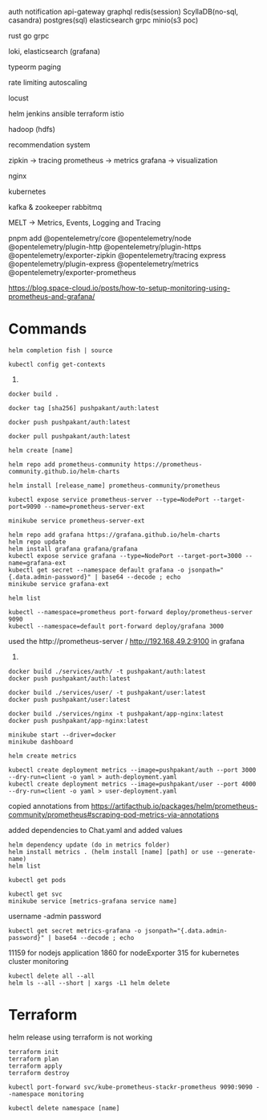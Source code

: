auth
notification
api-gateway
graphql
redis(session)
ScyllaDB(no-sql, casandra)
postgres(sql)
elasticsearch
grpc
minio(s3 poc)

rust
go
grpc

loki, elasticsearch (grafana)

typeorm
paging

rate limiting
autoscaling

locust

helm
jenkins
ansible
terraform
istio

hadoop (hdfs)

recommendation system

zipkin -> tracing
prometheus -> metrics
grafana -> visualization

nginx

kubernetes

kafka & zookeeper
rabbitmq

MELT -> Metrics, Events, Logging and Tracing

pnpm add @opentelemetry/core @opentelemetry/node @opentelemetry/plugin-http @opentelemetry/plugin-https @opentelemetry/exporter-zipkin @opentelemetry/tracing express @opentelemetry/plugin-express @opentelemetry/metrics @opentelemetry/exporter-prometheus

https://blog.space-cloud.io/posts/how-to-setup-monitoring-using-prometheus-and-grafana/

# Commands

```
helm completion fish | source
```

```
kubectl config get-contexts
```

1.

```
docker build .
```

```
docker tag [sha256] pushpakant/auth:latest
```

```
docker push pushpakant/auth:latest
```

```
docker pull pushpakant/auth:latest
```

```
helm create [name]
```

```
helm repo add prometheus-community https://prometheus-community.github.io/helm-charts
```

```
helm install [release_name] prometheus-community/prometheus
```

```
kubectl expose service prometheus-server --type=NodePort --target-port=9090 --name=prometheus-server-ext
```

```
minikube service prometheus-server-ext
```

```
helm repo add grafana https://grafana.github.io/helm-charts
helm repo update
helm install grafana grafana/grafana
kubectl expose service grafana --type=NodePort --target-port=3000 --name=grafana-ext
kubectl get secret --namespace default grafana -o jsonpath="{.data.admin-password}" | base64 --decode ; echo
minikube service grafana-ext
```

```
helm list
```

```
kubectl --namespace=prometheus port-forward deploy/prometheus-server 9090
kubectl --namespace=default port-forward deploy/grafana 3000
```

used the http://prometheus-server / http://192.168.49.2:9100 in grafana

1.

```
docker build ./services/auth/ -t pushpakant/auth:latest
docker push pushpakant/auth:latest

docker build ./services/user/ -t pushpakant/user:latest
docker push pushpakant/user:latest
```

```
docker build ./services/nginx -t pushpakant/app-nginx:latest
docker push pushpakant/app-nginx:latest
```

```
minikube start --driver=docker
minikube dashboard
```

```
helm create metrics
```

```
kubectl create deployment metrics --image=pushpakant/auth --port 3000 --dry-run=client -o yaml > auth-deployment.yaml
kubectl create deployment metrics --image=pushpakant/user --port 4000 --dry-run=client -o yaml > user-deployment.yaml
```

copied annotations from https://artifacthub.io/packages/helm/prometheus-community/prometheus#scraping-pod-metrics-via-annotations

added dependencies to Chat.yaml and added values

```
helm dependency update (do in metrics folder)
helm install metrics . (helm install [name] [path] or use --generate-name)
helm list
```

```
kubectl get pods
```

```
kubectl get svc
minikube service [metrics-grafana service name]
```

username -admin
password

```
kubectl get secret metrics-grafana -o jsonpath="{.data.admin-password}" | base64 --decode ; echo
```

11159 for nodejs application
1860 for nodeExporter
315 for kubernetes cluster monitoring

```
kubectl delete all --all
helm ls --all --short | xargs -L1 helm delete
```

# Terraform

helm release using terraform is not working

```
terraform init
terraform plan
terraform apply
terraform destroy
```

```
kubectl port-forward svc/kube-prometheus-stackr-prometheus 9090:9090 --namespace monitoring
```

```
kubectl delete namespace [name]
```
